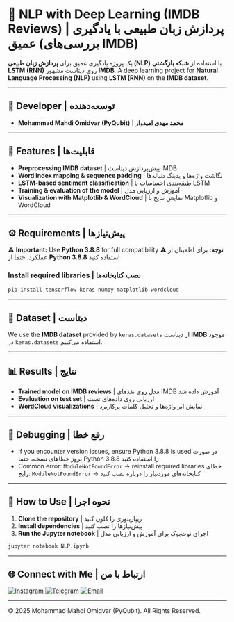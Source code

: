 # 🤖 NLP with Deep Learning (IMDB Reviews) | پردازش زبان طبیعی با یادگیری عمیق (بررسی‌های IMDB)

یک پروژه یادگیری عمیق برای **پردازش زبان طبیعی (NLP)** با استفاده از **شبکه بازگشتی LSTM (RNN)** روی دیتاست مشهور **IMDB**.
A deep learning project for **Natural Language Processing (NLP)** using **LSTM (RNN)** on the **IMDB dataset**.

---

## 👤 Developer | توسعه‌دهنده

* **Mohammad Mahdi Omidvar (PyQubit)** | **محمد مهدی امیدوار**

---

## 🚀 Features | قابلیت‌ها

* **Preprocessing IMDB dataset** | پیش‌پردازش دیتاست IMDB
* **Word index mapping & sequence padding** | نگاشت واژه‌ها و پدینگ دنباله‌ها
* **LSTM-based sentiment classification** | طبقه‌بندی احساسات با LSTM
* **Training & evaluation of the model** | آموزش و ارزیابی مدل
* **Visualization with Matplotlib & WordCloud** | نمایش نتایج با Matplotlib و WordCloud

---

## ⚙️ Requirements | پیش‌نیازها

⚠️ **Important:** Use **Python 3.8.8** for full compatibility
⚠️ **توجه:** برای اطمینان از عملکرد، حتما از **Python 3.8.8** استفاده کنید

### Install required libraries | نصب کتابخانه‌ها

```bash
pip install tensorflow keras numpy matplotlib wordcloud
```

---

## 📂 Dataset | دیتاست

We use the **IMDB dataset** provided by `keras.datasets`
از دیتاست **IMDB** موجود در `keras.datasets` استفاده می‌کنیم.

---

## 📊 Results | نتایج

* **Trained model on IMDB reviews** | مدل روی نقدهای IMDB آموزش داده شد
* **Evaluation on test set** | ارزیابی روی داده‌های تست
* **WordCloud visualizations** | نمایش ابر واژه‌ها و تحلیل کلمات پرکاربرد

---

## 🐞 Debugging | رفع خطا

* If you encounter version issues, ensure Python 3.8.8 is used
  در صورت بروز خطاهای نسخه، حتما Python 3.8.8 را استفاده کنید
* Common error: `ModuleNotFoundError` → reinstall required libraries
  خطای رایج: `ModuleNotFoundError` → کتابخانه‌های موردنیاز را دوباره نصب کنید

---

## 📝 How to Use | نحوه اجرا

1. **Clone the repository** | ریپازیتوری را کلون کنید
2. **Install dependencies** | پیش‌نیازها را نصب کنید
3. **Run the Jupyter notebook** | اجرای نوت‌بوک برای آموزش و ارزیابی مدل

```bash
jupyter notebook NLP.ipynb
```

---

## 🌐 Connect with Me | ارتباط با من

[![Instagram](https://img.shields.io/badge/Instagram-E4405F?logo=instagram\&logoColor=white\&style=for-the-badge)](https://instagram.com/PyQubit)
[![Telegram](https://img.shields.io/badge/Telegram-26A5E4?logo=telegram\&logoColor=white\&style=for-the-badge)](https://t.me/PyQubit)
[![Email](https://img.shields.io/badge/Email-D14836?logo=gmail\&logoColor=white\&style=for-the-badge)](mailto:pyqubit@gmail.com)

---

© 2025 Mohammad Mahdi Omidvar (PyQubit). All Rights Reserved.
